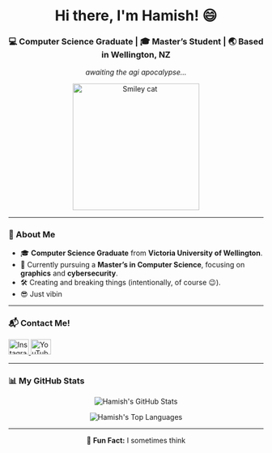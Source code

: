 <h1 align="center">Hi there, I'm Hamish! 😄</h1>
<h3 align="center">💻 Computer Science Graduate | 🎓 Master’s Student | 🌏 Based in Wellington, NZ</h3>

<p align="center">
  <em>awaiting the agi apocalypse...</em>
</p>

<p align="center">
  <img src="https://www.catster.com/wp-content/uploads/2023/11/Beluga-Cat-576x1024.webp" alt="Smiley cat" height="250px"/>
</p>

---

### 🚀 About Me
- 🎓 **Computer Science Graduate** from **Victoria University of Wellington**.
- 🌱 Currently pursuing a **Master’s in Computer Science**, focusing on **graphics** and **cybersecurity**.
- 🛠️ Creating and breaking things (intentionally, of course 😉).
- 😎 Just vibin

---

### 📬 Contact Me!
<p align="left">
  <a href="https://instagram.com/hamishcreatingstuff" target="_blank">
    <img src="https://raw.githubusercontent.com/rahuldkjain/github-profile-readme-generator/master/src/images/icons/Social/instagram.svg" alt="Instagram" height="30" width="40"/>
  </a>
  <a href="https://www.youtube.com/c/slaymish" target="_blank">
    <img src="https://raw.githubusercontent.com/rahuldkjain/github-profile-readme-generator/master/src/images/icons/Social/youtube.svg" alt="YouTube" height="30" width="40"/>
  </a>

  <!--
  <a href="https://hamishburke.dev" target="_blank">
    <img src="https://img.shields.io/badge/Website-hamishburke.dev-brightgreen?style=flat-square" alt="Personal Website"/>
  </a>
  -->
</p>

---


### 📊 My GitHub Stats
<p align="center">
  <img src="https://github-readme-stats.vercel.app/api?username=slaymish&show_icons=true&theme=tokyonight" alt="Hamish's GitHub Stats"/>
</p>

<p align="center">
  <img src="https://github-readme-stats.vercel.app/api/top-langs?username=slaymish&show_icons=true&locale=en&layout=compact&theme=tokyonight" alt="Hamish's Top Languages"/>
</p>

---

<p align="center">
  👾 <strong>Fun Fact:</strong> I sometimes think
</p>
